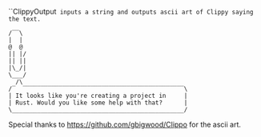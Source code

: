 ``ClippyOutput` inputs a string and outputs ascii art of Clippy saying the text.`

```
/‾‾\
|  |
@  @
|| |/
|| ||
|\_/|
\___/
  /\
/‾  ‾‾‾‾‾‾‾‾‾‾‾‾‾‾‾‾‾‾‾‾‾‾‾‾‾‾‾‾‾‾‾‾‾‾‾‾‾‾‾‾‾‾‾‾‾\
| It looks like you're creating a project in     |
| Rust. Would you like some help with that?      |
\________________________________________________/
```

Special thanks to https://github.com/gbigwood/Clippo for the ascii art.